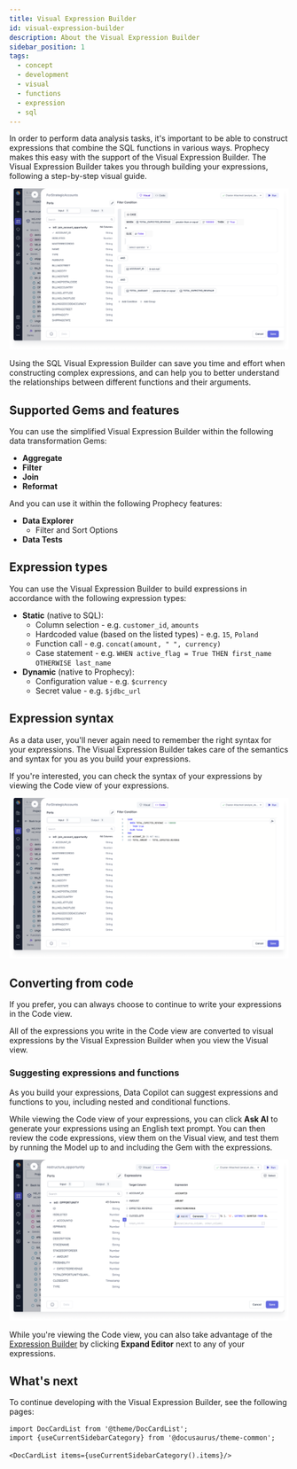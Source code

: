 ```yaml
---
title: Visual Expression Builder
id: visual-expression-builder
description: About the Visual Expression Builder
sidebar_position: 1
tags:
  - concept
  - development
  - visual
  - functions
  - expression
  - sql
---
```


In order to perform data analysis tasks, it's important to be able to construct expressions that combine the SQL functions in various ways. Prophecy makes this easy with the support of the Visual Expression Builder. The Visual Expression Builder takes you through building your expressions, following a step-by-step visual guide.

![Visual Expression Builder](img/visual-expression-builder.png)

Using the SQL Visual Expression Builder can save you time and effort when constructing complex expressions, and can help you to better understand the relationships between different functions and their arguments.

## Supported Gems and features

You can use the simplified Visual Expression Builder within the following data transformation Gems:

- **Aggregate**
- **Filter**
- **Join**
- **Reformat**

And you can use it within the following Prophecy features:

- **Data Explorer**
  - Filter and Sort Options
- **Data Tests**

## Expression types

You can use the Visual Expression Builder to build expressions in accordance with the following expression types:

- **Static** (native to SQL):
  - Column selection - e.g. `customer_id`, `amounts`
  - Hardcoded value (based on the listed types) - e.g. `15`, `Poland`
  - Function call - e.g. `concat(amount, " ", currency)`
  - Case statement - e.g. `WHEN active_flag = True THEN first_name OTHERWISE last_name`
- **Dynamic** (native to Prophecy):
  - Configuration value - e.g. `$currency`
  - Secret value - e.g. `$jdbc_url`

## Expression syntax

As a data user, you'll never again need to remember the right syntax for your expressions. The Visual Expression Builder takes care of the semantics and syntax for you as you build your expressions.

If you're interested, you can check the syntax of your expressions by viewing the Code view of your expressions.

![Code Expression Builder](img/code-expression-builder.png)

## Converting from code

If you prefer, you can always choose to continue to write your expressions in the Code view.

All of the expressions you write in the Code view are converted to visual expressions by the Visual Expression Builder when you view the Visual view.

### Suggesting expressions and functions

As you build your expressions, Data Copilot can suggest expressions and functions to you, including nested and conditional functions.

While viewing the Code view of your expressions, you can click **Ask AI** to generate your expressions using an English text prompt. You can then review the code expressions, view them on the Visual view, and test them by running the Model up to and including the Gem with the expressions.

![Ask AI to generate](img/ask-ai-expression.png)

While you're viewing the Code view, you can also take advantage of the [Expression Builder](../../../../Spark/expression-builder.md) by clicking **Expand Editor** next to any of your expressions.

## What's next

To continue developing with the Visual Expression Builder, see the following pages:

```mdx-code-block
import DocCardList from '@theme/DocCardList';
import {useCurrentSidebarCategory} from '@docusaurus/theme-common';

<DocCardList items={useCurrentSidebarCategory().items}/>
```
